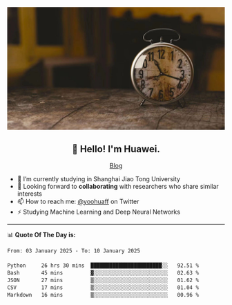 <div align="center">
  <a href="https://github.com/JHW5981">
    <img src="./assets/background.jpg">
  </a>
</div>

<h2 align="center">👋 Hello! I'm Huawei.</h2>
<p align="center">
  <a href="https://blog.csdn.net/Edward__J?spm=1000.2115.3001.5343">Blog</a>
</p>


- 🔭 I’m currently studying in Shanghai Jiao Tong University
- 💬 Looking forward to **collaborating** with researchers who share similar interests
- 📫 How to reach me: [@yoohuaff](https://twitter.com/yoohuaff) on Twitter
- ⚡ Studying Machine Learning and Deep Neural Networks

-------
📊 **Quote Of The Day is:**
<!--START_SECTION:waka-->

```txt
From: 03 January 2025 - To: 10 January 2025

Python     26 hrs 30 mins  ███████████████████████░░   92.51 %
Bash       45 mins         ▓░░░░░░░░░░░░░░░░░░░░░░░░   02.63 %
JSON       27 mins         ▒░░░░░░░░░░░░░░░░░░░░░░░░   01.62 %
CSV        17 mins         ▒░░░░░░░░░░░░░░░░░░░░░░░░   01.04 %
Markdown   16 mins         ▒░░░░░░░░░░░░░░░░░░░░░░░░   00.96 %
```

<!--END_SECTION:waka-->
